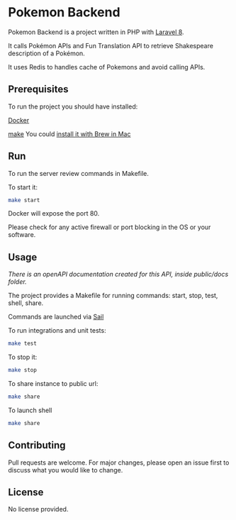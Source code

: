 # Pokemon Backend

Pokemon Backend is a project written in PHP with [Laravel 8](https://laravel.com/).

It calls Pokémon APIs and Fun Translation API to retrieve Shakespeare description of a Pokémon.

It uses Redis to handles cache of Pokemons and avoid calling APIs.

## Prerequisites

To run the project you should have installed:

[Docker](https://www.docker.com)

[make](https://www.gnu.org/software/make/) You could [install it with Brew in Mac](https://formulae.brew.sh/formula/make)

## Run

To run the server review commands in Makefile.

To start it:

```bash
make start
```

Docker will expose the port 80.

Please check for any active firewall or port blocking in the OS or your software.

## Usage

*There is an openAPI documentation created for this API, inside public/docs folder.*

The project provides a Makefile for running commands: start, stop, test, shell, share.

Commands are launched via [Sail](https://laravel.com/docs/8.x/sail)

To run integrations and unit tests:

```bash
make test
```

To stop it: 
```bash
make stop
```

To share instance to public url:

```bash
make share
```

To launch shell

```bash
make share
```

## Contributing
Pull requests are welcome. For major changes, please open an issue first to discuss what you would like to change.

## License
No license provided.
